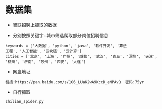 # 数据集

* 智联招聘上抓取的数据

* 分别按照关键字+城市筛选爬取部分岗位招聘信息

```
keywords = ['大数据', 'python', 'java', '软件开发', '算法
工程', '人工智能', '区块链', '云计算']
cities = ['北京', '上海', '广州', '成都', '武汉', '青岛', '深圳', '天津', '杭州', '济南', '苏州', '西安', '大连']
```

* 网盘地址
```
链接:https://pan.baidu.com/s/1O6_LUaK2wA9KccD_eNPAvQ  密码:75yr
```

* 自行抓取
```
zhilian_spider.py
```
